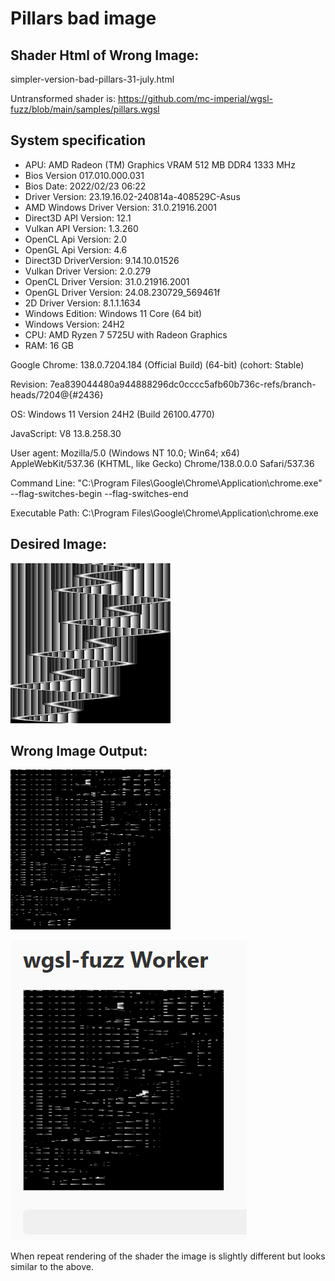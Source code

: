 # Pillars bad image

## Shader Html of Wrong Image:

simpler-version-bad-pillars-31-july.html

Untransformed shader is: https://github.com/mc-imperial/wgsl-fuzz/blob/main/samples/pillars.wgsl

## System specification

- APU: AMD Radeon (TM) Graphics VRAM 512 MB DDR4 1333 MHz
- Bios Version 017.010.000.031
- Bios Date: 2022/02/23 06:22
- Driver Version: 23.19.16.02-240814a-408529C-Asus
- AMD Windows Driver Version: 31.0.21916.2001
- Direct3D API Version: 12.1
- Vulkan API Version: 1.3.260
- OpenCL Api Version: 2.0
- OpenGL Api Version: 4.6
- Direct3D DriverVersion: 9.14.10.01526
- Vulkan Driver Version: 2.0.279
- OpenCL Driver Version: 31.0.21916.2001
- OpenGL Driver Version: 24.08.230729_569461f
- 2D Driver Version: 8.1.1.1634
- Windows Edition: Windows 11 Core (64 bit)
- Windows Version: 24H2
- CPU: AMD Ryzen 7 5725U with Radeon Graphics
- RAM: 16 GB


Google Chrome:
138.0.7204.184 (Official Build) (64-bit) (cohort: Stable) 

Revision:
7ea839044480a944888296dc0cccc5afb60b736c-refs/branch-heads/7204@{#2436}

OS:
Windows 11 Version 24H2 (Build 26100.4770)

JavaScript:
V8 13.8.258.30

User agent:
Mozilla/5.0 (Windows NT 10.0; Win64; x64) AppleWebKit/537.36 (KHTML, like Gecko) Chrome/138.0.0.0 Safari/537.36

Command Line:
"C:\Program Files\Google\Chrome\Application\chrome.exe" --flag-switches-begin --flag-switches-end

Executable Path:
C:\Program Files\Google\Chrome\Application\chrome.exe

## Desired Image:

![Correct output of shader](./pillars.png)

## Wrong Image Output:

![Wrong output of shader](./variant07.0.png)

![Wrong output of reduced shader](./simpler-version-bad-pillars-31-july.png)

When repeat rendering of the shader the image is slightly different but looks similar to the above.
